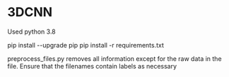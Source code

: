 # 3DCNN

Used python 3.8

pip install --upgrade pip
pip install -r requirements.txt

preprocess_files.py removes all information except for the raw data in the file. Ensure that the filenames contain labels as necessary
